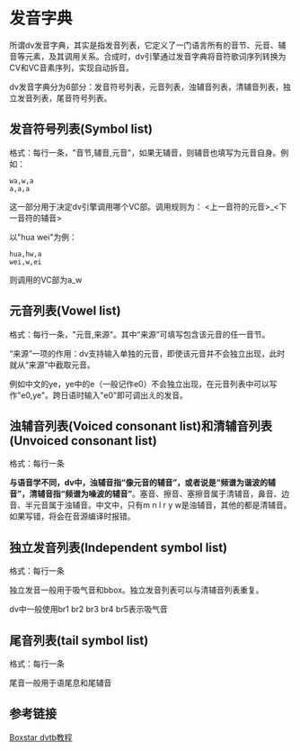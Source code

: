 # 发音字典
所谓dv发音字典，其实是指发音列表，它定义了一门语言所有的音节、元音、辅音等元素，及其调用关系。合成时，dv引擎通过发音字典将音符歌词序列转换为CV和VC音素序列，实现自动拆音。

dv发音字典分为6部分：发音符号列表，元音列表，浊辅音列表，清辅音列表，独立发音列表，尾音符号列表。

## 发音符号列表(Symbol list)
格式：每行一条，"音节,辅音,元音"，如果无辅音，则辅音也填写为元音自身。例如：
```
wa,w,a
a,a,a
```
这一部分用于决定dv引擎调用哪个VC部。调用规则为： <上一音符的元音>_<下一音符的辅音> 

以"hua wei"为例：
```
hua,hw,a
wei,w,ei
```
则调用的VC部为a_w

## 元音列表(Vowel list)
格式：每行一条，"元音,来源"。其中“来源”可填写包含该元音的任一音节。

“来源”一项的作用：dv支持输入单独的元音，即使该元音并不会独立出现，此时就从“来源”中截取元音。

例如中文的ye，ye中的e（一般记作e0）不会独立出现，在元音列表中可以写作"e0,ye"。跨日语时输入"e0"即可调出え的发音。

## 浊辅音列表(Voiced consonant list)和清辅音列表(Unvoiced consonant list)
格式：每行一条

**与语音学不同，dv中，浊辅音指“像元音的辅音”，或者说是“频谱为谐波的辅音”，清辅音指“频谱为噪波的辅音”**。塞音、擦音、塞擦音属于清辅音，鼻音、边音、半元音属于浊辅音。中文中，只有m n l r y w是浊辅音，其他的都是清辅音。如果写错，将会在音源编译时报错。

## 独立发音列表(Independent symbol list)
格式：每行一条

独立发音一般用于吸气音和bbox。独立发音列表可以与清辅音列表重复。

dv中一般使用br1 br2 br3 br4 br5表示吸气音

## 尾音列表(tail symbol list)
格式：每行一条

尾音一般用于语尾息和尾辅音

## 参考链接
[Boxstar dvtb教程](https://share.weiyun.com/5snXMol)